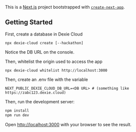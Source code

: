 This is a [Next.js](https://nextjs.org) project bootstrapped with [`create-next-app`](https://nextjs.org/docs/app/api-reference/cli/create-next-app).

## Getting Started

First, create a database in Dexie Cloud

```
npx dexie-cloud create [--hackathon]
```

Notice the DB URL on the console.

Then, whitelist the origin used to access the app
```
npx dexie-cloud whitelist http://localhost:3000
```

Then, create an .env file with the variable 

```
NEXT_PUBLIC_DEXIE_CLOUD_DB_URL=<DB URL> # (something like https://zabc123.dexie.cloud)
```

Then, run the development server:

```bash
npm install
npm run dev
```

Open [http://localhost:3000](http://localhost:3000) with your browser to see the result.

